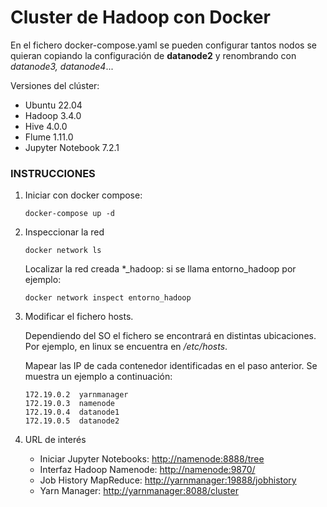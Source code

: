 # Cluster de Hadoop con Docker

En el fichero docker-compose.yaml se pueden configurar tantos nodos se quieran copiando la configuración de **datanode2** y renombrando con *datanode3, datanode4*...

Versiones del clúster:

*   Ubuntu 22.04
*   Hadoop 3.4.0
*   Hive 4.0.0
*   Flume 1.11.0
*   Jupyter Notebook 7.2.1

### **INSTRUCCIONES**

1. Iniciar con docker compose:
   ```
   docker-compose up -d
   ```
3. Inspeccionar la red
   ```
   docker network ls
   ```
   Localizar la red creada *_hadoop: si se llama entorno_hadoop por ejemplo:
   ```
   docker network inspect entorno_hadoop
   ```
   
5. Modificar el fichero hosts.
   
   Dependiendo del SO el fichero se encontrará en distintas ubicaciones. Por ejemplo, en linux se encuentra en */etc/hosts*.

   Mapear las IP de cada contenedor identificadas en el paso anterior. Se muestra un ejemplo a continuación:

   ```
   172.19.0.2  yarnmanager
   172.19.0.3  namenode
   172.19.0.4  datanode1
   172.19.0.5  datanode2
   ```
7. URL de interés
   *   Iniciar Jupyter Notebooks: [http://namenode:8888/tree](http://namenode:8888/tree)
   *   Interfaz Hadoop Namenode: [http://namenode:9870/](http://namenode:9870/)
   *   Job History MapReduce: [http://yarnmanager:19888/jobhistory](http://yarnmanager:19888/jobhistory)
   *   Yarn Manager: [http://yarnmanager:8088/cluster](http://yarnmanager:8088/cluster)
